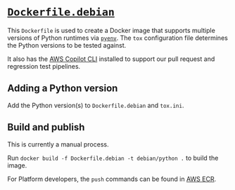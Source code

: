 # [`Dockerfile.debian`](Dockerfile.debian)

This `Dockerfile` is used to create a Docker image that supports multiple versions of Python runtimes via [`pyenv`](https://github.com/pyenv/pyenv). The `tox` configuration file determines the Python versions to be tested against.

It also has the [AWS Copilot CLI](https://aws.github.io/copilot-cli/) installed to support our pull request and regression test pipelines.

## Adding a Python version

Add the Python version(s) to `Dockerfile.debian` and `tox.ini`.

## Build and publish

This is currently a manual process.

Run `docker build -f Dockerfile.debian -t debian/python .` to build the image.

For Platform developers, the `push` commands can be found in [AWS ECR](https://eu-west-2.console.aws.amazon.com/ecr/repositories).
